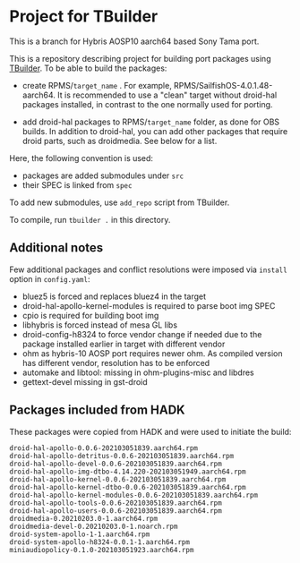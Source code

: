 # Project for TBuilder

This is a branch for Hybris AOSP10 aarch64 based Sony Tama port.

This is a repository describing project for building port packages using [TBuilder](https://github.com/rinigus/tbuilder).
To be able to build the packages:

- create RPMS/`target_name` . For example,
  RPMS/SailfishOS-4.0.1.48-aarch64. It is recommended to use a "clean"
  target without droid-hal packages installed, in contrast to the one
  normally used for porting. 

- add droid-hal packages to RPMS/`target_name` folder, as done for OBS
  builds. In addition to droid-hal, you can add other packages that
  require droid parts, such as droidmedia. See below for a list.

Here, the following convention is used:

- packages are added submodules under `src`
- their SPEC is linked from `spec`

To add new submodules, use `add_repo` script from TBuilder.

To compile, run `tbuilder .` in this directory.


## Additional notes

Few additional packages and conflict resolutions were imposed via
`install` option in `config.yaml`:

- bluez5 is forced and replaces bluez4 in the target 
- droid-hal-apollo-kernel-modules is required to parse boot img SPEC
- cpio is required for building boot img
- libhybris is forced instead of mesa GL libs
- droid-config-h8324 to force vendor change if needed due to the
  package installed earlier in target with different vendor
- ohm as hybris-10 AOSP port requires newer ohm. As compiled version has 
  different vendor, resolution has to be enforced
- automake and libtool: missing in ohm-plugins-misc and libdres
- gettext-devel missing in gst-droid


## Packages included from HADK

These packages were copied from HADK and were used to initiate the
build:

```
droid-hal-apollo-0.0.6-202103051839.aarch64.rpm
droid-hal-apollo-detritus-0.0.6-202103051839.aarch64.rpm
droid-hal-apollo-devel-0.0.6-202103051839.aarch64.rpm
droid-hal-apollo-img-dtbo-4.14.220-202103051949.aarch64.rpm
droid-hal-apollo-kernel-0.0.6-202103051839.aarch64.rpm
droid-hal-apollo-kernel-dtbo-0.0.6-202103051839.aarch64.rpm
droid-hal-apollo-kernel-modules-0.0.6-202103051839.aarch64.rpm
droid-hal-apollo-tools-0.0.6-202103051839.aarch64.rpm
droid-hal-apollo-users-0.0.6-202103051839.aarch64.rpm
droidmedia-0.20210203.0-1.aarch64.rpm
droidmedia-devel-0.20210203.0-1.noarch.rpm
droid-system-apollo-1-1.aarch64.rpm
droid-system-apollo-h8324-0.0.1-1.aarch64.rpm
miniaudiopolicy-0.1.0-202103051923.aarch64.rpm
```
